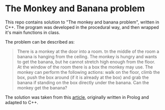 # The Monkey and Banana problem
This repo contains solution to "The monkey and banana problem", written  in C++. The program was developed in the procedural way, and then wrapped it's main functions in class.

The problem can be described as:
> There is a monkey at the door into a room. tn the middle of the room a banana is hanging from the
> ceiling. The monkey is hungry and wants to get the banana, but he cannot
> stretch high enough from the floor. At the window of the room there is a box
> the monkey may use. The monkey can perform the following actions: walk on
> the floor, climb the box, push the box around (if it is already at the box) and
> grab the banana if standing on the box directly under the banana. Can the
> monkey get the banana?

The solution was taken from this [article](http://people.uncw.edu/narayans/courses/csc434/monkey.pdf), originally written in Prolog and adapted to C++.

